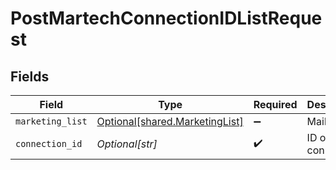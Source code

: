 # PostMartechConnectionIDListRequest


## Fields

| Field                                                                      | Type                                                                       | Required                                                                   | Description                                                                |
| -------------------------------------------------------------------------- | -------------------------------------------------------------------------- | -------------------------------------------------------------------------- | -------------------------------------------------------------------------- |
| `marketing_list`                                                           | [Optional[shared.MarketingList]](undefined/models/shared/marketinglist.md) | :heavy_minus_sign:                                                         | Mailing List                                                               |
| `connection_id`                                                            | *Optional[str]*                                                            | :heavy_check_mark:                                                         | ID of the connection                                                       |
